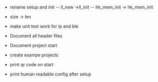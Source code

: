 - rename setup and init
-- ll_new ->ll_init
-- hk_mem_init -> hk_mem_init
- size -> len

- make unit test work for ip and ble
- Document all header files
- Document project start
- create exampe projects
- print qr code on start
- print human readable config after setup


